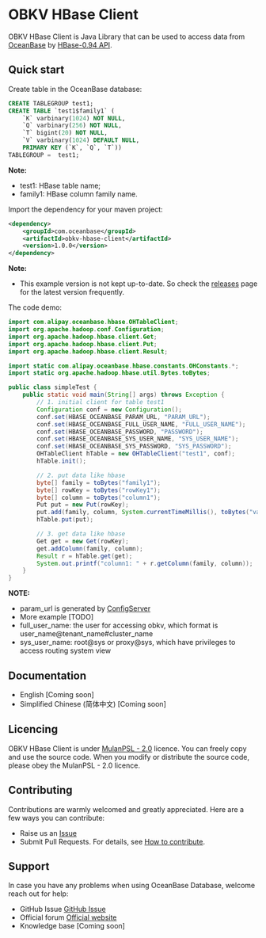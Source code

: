 # OBKV HBase Client
OBKV HBase Client is Java Library that can be used to access data from [OceanBase](https://github.com/oceanbase/oceanbase) by [HBase-0.94 API](https://svn.apache.org/repos/asf/hbase/hbase.apache.org/trunk/0.94/apidocs/index.html).

## Quick start

Create table in the OceanBase database:

``` sql
CREATE TABLEGROUP test1;
CREATE TABLE `test1$family1` (
    `K` varbinary(1024) NOT NULL,
    `Q` varbinary(256) NOT NULL,
    `T` bigint(20) NOT NULL,
    `V` varbinary(1024) DEFAULT NULL,
    PRIMARY KEY (`K`, `Q`, `T`))
TABLEGROUP =  test1;
```
**Note:**
* test1: HBase table name;
* family1: HBase column family name.

Import the dependency for your maven project:
``` xml
<dependency>
    <groupId>com.oceanbase</groupId>
    <artifactId>obkv-hbase-client</artifactId>
    <version>1.0.0</version>
</dependency>
```
**Note:**
* This example version is not kept up-to-date. So check the [releases](https://github.com/oceanbase/obkv-hbase-client-java/releases) page for the latest version frequently.

The code demo:
``` java
import com.alipay.oceanbase.hbase.OHTableClient;
import org.apache.hadoop.conf.Configuration;
import org.apache.hadoop.hbase.client.Get;
import org.apache.hadoop.hbase.client.Put;
import org.apache.hadoop.hbase.client.Result;

import static com.alipay.oceanbase.hbase.constants.OHConstants.*;
import static org.apache.hadoop.hbase.util.Bytes.toBytes;

public class simpleTest {
    public static void main(String[] args) throws Exception {
        // 1. initial client for table test1
        Configuration conf = new Configuration();
        conf.set(HBASE_OCEANBASE_PARAM_URL, "PARAM_URL");
        conf.set(HBASE_OCEANBASE_FULL_USER_NAME, "FULL_USER_NAME");
        conf.set(HBASE_OCEANBASE_PASSWORD, "PASSWORD");
        conf.set(HBASE_OCEANBASE_SYS_USER_NAME, "SYS_USER_NAME");
        conf.set(HBASE_OCEANBASE_SYS_PASSWORD, "SYS_PASSWORD");
        OHTableClient hTable = new OHTableClient("test1", conf);
        hTable.init();

        // 2. put data like hbase
        byte[] family = toBytes("family1");
        byte[] rowKey = toBytes("rowKey1");
        byte[] column = toBytes("column1");
        Put put = new Put(rowKey);
        put.add(family, column, System.currentTimeMillis(), toBytes("value1"));
        hTable.put(put);

        // 3. get data like hbase
        Get get = new Get(rowKey);
        get.addColumn(family, column);
        Result r = hTable.get(get);
        System.out.printf("column1: " + r.getColumn(family, column));
    }
}
```
**NOTE:**
* param_url is generated by [ConfigServer](https://ask.oceanbase.com/t/topic/35601923)
* More example [TODO]
* full_user_name: the user for accessing obkv, which format is user_name@tenant_name#cluster_name
* sys_user_name: root@sys or proxy@sys, which have privileges to access routing system view
## Documentation

- English [Coming soon]
- Simplified Chinese (简体中文) [Coming soon]

## Licencing

OBKV HBase Client is under [MulanPSL - 2.0](http://license.coscl.org.cn/MulanPSL2) licence. You can freely copy and use the source code. When you modify or distribute the source code, please obey the MulanPSL - 2.0 licence.

## Contributing

Contributions are warmly welcomed and greatly appreciated. Here are a few ways you can contribute:

- Raise us an [Issue](https://github.com/oceanbase/obkv-hbase-client-java/issues)
- Submit Pull Requests. For details, see [How to contribute](CONTRIBUTING.md).

## Support

In case you have any problems when using OceanBase Database, welcome reach out for help:

- GitHub Issue [GitHub Issue](https://github.com/oceanbase/obkv-hbase-client-java/issues)
- Official forum [Official website](https://open.oceanbase.com)
- Knowledge base [Coming soon]

